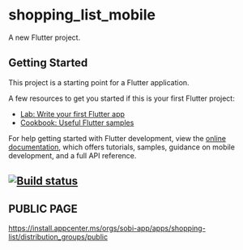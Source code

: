 # shopping_list_mobile

A new Flutter project.

## Getting Started

This project is a starting point for a Flutter application.

A few resources to get you started if this is your first Flutter project:

- [Lab: Write your first Flutter app](https://docs.flutter.dev/get-started/codelab)
- [Cookbook: Useful Flutter samples](https://docs.flutter.dev/cookbook)

For help getting started with Flutter development, view the
[online documentation](https://docs.flutter.dev/), which offers tutorials,
samples, guidance on mobile development, and a full API reference.

## [![Build status](https://build.appcenter.ms/v0.1/apps/5f01e27f-1ce6-4d8d-b715-97e480972de6/branches/master/badge)](https://appcenter.ms)


## PUBLIC PAGE
https://install.appcenter.ms/orgs/sobi-app/apps/shopping-list/distribution_groups/public


